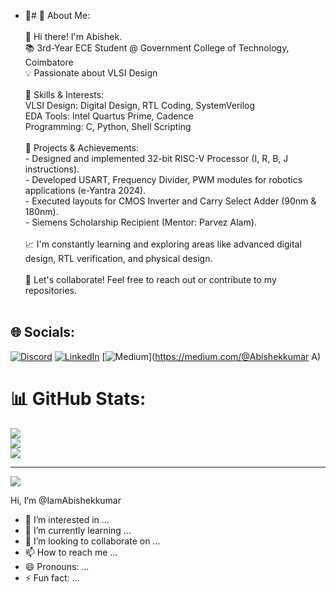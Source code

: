 - 👋# 💫 About Me:
<br><br>👋 Hi there! I'm Abishek. <br>📚 3rd-Year ECE Student @ Government College of Technology, Coimbatore<br>💡 Passionate about VLSI Design<br><br>🔧 Skills & Interests:<br>VLSI Design:  Digital Design, RTL Coding, SystemVerilog  <br>EDA Tools: Intel Quartus Prime, Cadence  <br>Programming: C, Python, Shell Scripting  <br><br> 💼 Projects & Achievements:<br>- Designed and implemented 32-bit RISC-V Processor (I, R, B, J instructions).  <br>- Developed USART, Frequency Divider, PWM modules for robotics applications (e-Yantra 2024).  <br>- Executed layouts for CMOS Inverter and Carry Select Adder (90nm & 180nm).  <br>- Siemens Scholarship Recipient (Mentor: Parvez Alam).  <br><br>📈 I'm constantly learning and exploring areas like advanced digital design, RTL verification, and physical design.  <br><br>🌱 Let's collaborate! Feel free to reach out or contribute to my repositories.<br><br>


## 🌐 Socials:
[![Discord](https://img.shields.io/badge/Discord-%237289DA.svg?logo=discord&logoColor=white)](https://discord.gg/abishekarjunraj) [![LinkedIn](https://img.shields.io/badge/LinkedIn-%230077B5.svg?logo=linkedin&logoColor=white)](https://linkedin.com/in/abishekarjunraj) [![Medium](https://img.shields.io/badge/Medium-12100E?logo=medium&logoColor=white)](https://medium.com/@Abishekkumar A) 
# 📊 GitHub Stats:
![](https://github-readme-stats.vercel.app/api?username=IamAbishekkumar&theme=dark&hide_border=false&include_all_commits=false&count_private=false)<br/>
![](https://github-readme-streak-stats.herokuapp.com/?user=IamAbishekkumar&theme=dark&hide_border=false)<br/>
![](https://github-readme-stats.vercel.app/api/top-langs/?username=IamAbishekkumar&theme=dark&hide_border=false&include_all_commits=false&count_private=false&layout=compact)

---
[![](https://visitcount.itsvg.in/api?id=IamAbishekkumar&icon=0&color=0)](https://visitcount.itsvg.in)

<!-- Proudly created with GPRM ( https://gprm.itsvg.in ) --> Hi, I’m @IamAbishekkumar
- 👀 I’m interested in ...
- 🌱 I’m currently learning ...
- 💞️ I’m looking to collaborate on ...
- 📫 How to reach me ...
- 😄 Pronouns: ...
- ⚡ Fun fact: ...

<!---
IamAbishekkumar/IamAbishekkumar is a ✨ special ✨ repository because its `README.md` (this file) appears on your GitHub profile.
You can click the Preview link to take a look at your changes.
--->
